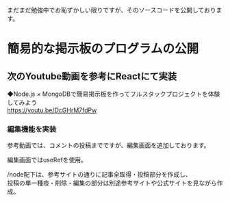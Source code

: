 まだまだ勉強中でお恥ずかしい限りですが、そのソースコードを公開しております。

# 簡易的な掲示板のプログラムの公開


## 次のYoutube動画を参考にReactにて実装
◆Node.js × MongoDBで簡易掲示板を作ってフルスタックプロジェクトを体験してみよう  
https://youtu.be/DcGHrM7fdPw


### 編集機能を実装
参考動画では、コメントの投稿までですが、編集画面を追加しております。

編集画面ではuseRefを使用。

/node配下は、参考サイトの通りに記事全取得・投稿部分を作成し、  
投稿の単一種痘・削除・編集の部分は別途参考サイトや公式サイトを見ながら作成。
